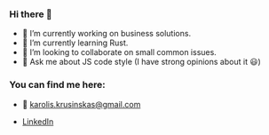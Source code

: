 ### Hi there 👋

- 🔭 I’m currently working on business solutions.
- 🌱 I’m currently learning Rust.
- 👯 I’m looking to collaborate on small common issues.
- 💬 Ask me about JS code style (I have strong opinions about it 😃)

### You can find me here:

* 📧 karolis.krusinskas@gmail.com

* [LinkedIn](www.linkedin.com/in/karolis-krušinskas-11070496)

